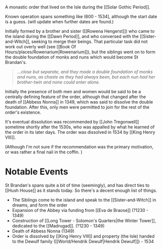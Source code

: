 A monastic order that lived on the Isle during the [[Solar Gothic Period]]. 

Known operation spans something like (600 - 1534], although the start date is a guess. (will update when further dates are found.)

Initially formed by a brother and sister ([[Rowena Hengerst]]) who came to the island during the [[Dawn Period]], and who conversed with the [[Sister-and-Witch]], seeking to merge their beings. That particular task did not work out overly well (see [[Book Of Hours/places/Rowenarium|Rowenarium]]), but the siblings went on to form the double foundation of monks and nuns which would become St Brandan's. 

> _...close but separate, and they made a double foundation of monks and nuns, as chaste as they had always been, but each nun had her brother-twin and none could enter alone._

Initially the presence of both men and women would be said to be a centrally defining feature of the order, although that changed after the death of [[Abbess Nonna]] in 1349, which was said to dissolve the double foundation. After this, only men were permitted to join for the rest of the order's existence.

It's eventual dissolution was recommended by [[John Tregonwell]] sometime shortly after the 1530s, who was appalled by what he learned of the order in its later days. The order was dissolved in 1534 by [[King Henry VIII]]. 

(Although I'm not sure if the recommendation was the primary motivation, or was rather a final nail in the coffin. )

# Notable Events

St Brandan's spans quite a bit of time (seemingly), and has direct ties to [[Hush House]] as it stands today. So there's a decent enough list of things. 

- The Siblings come to the island and speak to the [[Sister-and-Witch]] in dreams, and form the order
- Expansion of the Abbey via funding from [[Eva de Braose]] (?1230 - 1349)
- Construction of [[Long Tower - Solomon's Quarters|the Winter Tower]], dedicated to the [[Madrugad]]. (?1230 - 1349)
- Death of Abbess Nonna (1349)
- Order is dissolved by [[King Henry VIII]] and property (the Isle) handed to the Dewulf family ([[World/Hendrik Dewulf|Hendrik Dewulf]]) - 1534